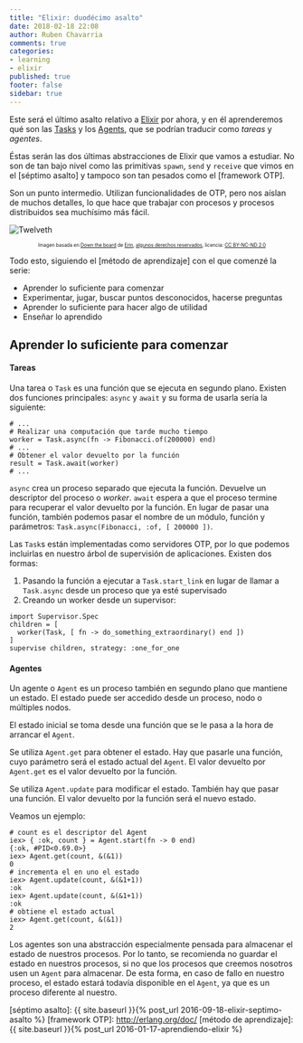 ```yaml
---
title: "Elixir: duodécimo asalto"
date: 2018-02-18 22:08
author: Ruben Chavarria
comments: true
categories: 
- learning
- elixir
published: true
footer: false
sidebar: true
---
```


Este será el último asalto relativo a [Elixir] por ahora, y en él aprenderemos
qué son las [Tasks] y los [Agents], que se podrían traducir como *tareas* y
*agentes*. 

Éstas serán las dos últimas abstracciones de Elixir que vamos a estudiar. No
son de tan bajo nivel como las primitivas `spawn`, `send` y `receive` que vimos
en el [séptimo asalto] y tampoco son tan pesados como el [framework OTP].

Son un punto intermedio. Utilizan funcionalidades de OTP, pero nos aíslan de
muchos detalles, lo que hace que trabajar con procesos y procesos distribuidos
sea muchísimo más fácil.

![Twelveth](/images/2018/down-the-board.jpg)

<div style="text-align: center">
  <span style="font-size: 60%">
Imagen basada en <a href="https://flic.kr/p/majY5a">Down the board</a> de <a href="https://www.flickr.com/photos/erinthomaswilson/">Erin</a>, <a href="https://creativecommons.org/licenses/by-nc-nd/2.0/">algunos derechos reservados</a>, licencia: <a href="https://creativecommons.org/licenses/by-nc-nd/2.0/">CC BY-NC-ND 2.0</a>
  </span>
</div>

<!-- more -->

Todo esto, siguiendo el [método de aprendizaje] con el que comenzé la serie:

- Aprender lo suficiente para comenzar
- Experimentar, jugar, buscar puntos desconocidos, hacerse preguntas
- Aprender lo suficiente para hacer algo de utilidad
- Enseñar lo aprendido

## Aprender lo suficiente para comenzar

#### Tareas

Una tarea o `Task` es una función que se ejecuta en segundo plano. Existen dos
funciones principales: `async` y `await` y su forma de usarla sería la
siguiente:

```
# ...
# Realizar una computación que tarde mucho tiempo
worker = Task.async(fn -> Fibonacci.of(200000) end)
# ...
# Obtener el valor devuelto por la función
result = Task.await(worker)
# ...
```

`async` crea un proceso separado que ejecuta la función. Devuelve un descriptor
del proceso o *worker*. `await` espera a que el proceso termine para recuperar
el valor devuelto por la función. En lugar de pasar una función, también
podemos pasar el nombre de un módulo, función y parámetros:
`Task.async(Fibonacci, :of, [ 200000 ])`.

Las `Task`s están implementadas como servidores OTP, por lo que podemos
incluirlas en nuestro árbol de supervisión de aplicaciones. Existen dos formas:

1. Pasando la función a ejecutar a `Task.start_link` en lugar de llamar a
   `Task.async` desde un proceso que ya esté supervisado
2. Creando un worker desde un supervisor:

```
import Supervisor.Spec
children = [
  worker(Task, [ fn -> do_something_extraordinary() end ])
]
supervise children, strategy: :one_for_one
```

#### Agentes

Un agente o `Agent` es un proceso también en segundo plano que mantiene un
estado. El estado puede ser accedido desde un proceso, nodo o múltiples nodos.

El estado inicial se toma desde una función que se le pasa a la hora de
arrancar el `Agent`.

Se utiliza `Agent.get` para obtener el estado. Hay que pasarle una función,
cuyo parámetro será el estado actual del `Agent`. El valor devuelto por
`Agent.get` es el valor devuelto por la función.

Se utiliza `Agent.update` para modificar el estado. También hay que pasar una
función. El valor devuelto por la función será el nuevo estado.

Veamos un ejemplo:

```
# count es el descriptor del Agent
iex> { :ok, count } = Agent.start(fn -> 0 end)
{:ok, #PID<0.69.0>}
iex> Agent.get(count, &(&1))
0            
# incrementa el en uno el estado
iex> Agent.update(count, &(&1+1))
:ok          
iex> Agent.update(count, &(&1+1))
:ok          
# obtiene el estado actual
iex> Agent.get(count, &(&1))
2
```

Los agentes son una abstracción especialmente pensada para almacenar el estado
de nuestros procesos. Por lo tanto, se recomienda no guardar el estado en
nuestros procesos, si no que los procesos que creemos nosotros usen un `Agent`
para almacenar. De esta forma, en caso de fallo en nuestro proceso, el estado
estará todavía disponible en el `Agent`, ya que es un proceso diferente al
nuestro.

[Elixir]: http://elixir-lang.org/
[Tasks]: https://hexdocs.pm/elixir/Task.html
[Agents]: https://hexdocs.pm/elixir/Agent.html
[séptimo asalto]: {{ site.baseurl }}{% post_url 2016-09-18-elixir-septimo-asalto %}
[framework OTP]: http://erlang.org/doc/
[método de aprendizaje]: {{ site.baseurl }}{% post_url 2016-01-17-aprendiendo-elixir %}
